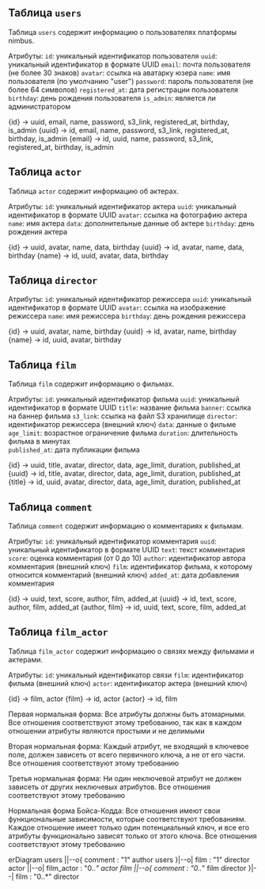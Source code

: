 ## Таблица `users`

Таблица `users` содержит информацию о пользователях платформы nimbus.

Атрибуты:
`id`: уникальный идентификатор пользователя
`uuid`: уникальный идентификатор в формате UUID
`email`: почта пользователя (не более 30 знаков)
`avatar`: ссылка на аватарку юзера
`name`: имя пользователя (по умолчанию "user")
`password`: пароль пользователя (не более 64 символов)
`registered_at`: дата регистрации пользователя
`birthday`: день рождения пользователя
`is_admin`: является ли администратором

{id} -> uuid, email, name, password, s3_link, registered_at, birthday, is_admin
{uuid} -> id, email, name, password, s3_link, registered_at, birthday, is_admin
{email} -> id, uuid, name, password, s3_link, registered_at, birthday, is_admin

## Таблица `actor`

Таблица `actor` содержит информацию об актерах.

Атрибуты:
`id`: уникальный идентификатор актера
`uuid`: уникальный идентификатор в формате UUID
`avatar`: ссылка на фотографию актера
`name`: имя актера
`data`: дополнительные данные об актере
`birthday`: день рождения актера

{id} -> uuid, avatar, name, data, birthday
{uuid} -> id, avatar, name, data, birthday
{name} -> id, uuid, avatar, data, birthday

## Таблица `director`

Атрибуты:
`id`: уникальный идентификатор режиссера
`uuid`: уникальный идентификатор в формате UUID
`avatar`: ссылка на изображение режиссера
`name`: имя режиссера
`birthday`: день рождения режиссера

{id} -> uuid, avatar, name, birthday
{uuid} -> id, avatar, name, birthday
{name} -> id, uuid, avatar, birthday

## Таблица `film`

Таблица `film` содержит информацию о фильмах.

Атрибуты:
`id`: уникальный идентификатор фильма
`uuid`: уникальный идентификатор в формате UUID
`title`: название фильма
`banner`: ссылка на баннер фильма
`s3_link`: ссылка на файл S3 хранилище
`director`: идентификатор режиссера (внешний ключ)
`data`: данные о фильме
`age_limit`: возрастное ограничение фильма
`duration`: длительность фильма в минутах   
`published_at`: дата публикации фильма

{id} -> uuid, title, avatar, director, data, age_limit, duration, published_at
{uuid} -> id, title, avatar, director, data, age_limit, duration, published_at
{title} -> id, uuid, avatar, director, data, age_limit, duration, published_at

## Таблица `comment`

Таблица `comment` содержит информацию о комментариях к фильмам.

Атрибуты:
`id`: уникальный идентификатор комментария
`uuid`: уникальный идентификатор в формате UUID
`text`: текст комментария
`score`: оценка комментария (от 0 до 10)
`author`: идентификатор автора комментария (внешний ключ)
`film`: идентификатор фильма, к которому относится комментарий (внешний ключ)
`added_at`: дата добавления комментария

{id} -> uuid, text, score, author, film, added_at
{uuid} -> id, text, score, author, film, added_at
{author, film} -> id, uuid, text, score, film, added_at

## Таблица `film_actor`

Таблица `film_actor` содержит информацию о связях между фильмами и актерами.

Атрибуты:
`id`: уникальный идентификатор связи
`film`: идентификатор фильма (внешний ключ)
`actor`: идентификатор актера (внешний ключ)

{id} -> film, actor
{film} -> id, actor
{actor} -> id, film

Первая нормальная форма:
Все атрибуты должны быть атомарными. Все отношения соответствуют этому требованию, так как в каждом 
отношении атрибуты являются простыми и не делимыми

Вторая нормальная форма:
Каждый атрибут, не входящий в ключевое поле, должен зависеть от всего первичного ключа, 
а не от его части. Все отношения соответствуют этому требованию

Третья нормальная форма:
Ни один неключевой атрибут не должен зависеть от других неключевых атрибутов.
Все отношения соответствуют этому требованию

Нормальная форма Бойса-Кодда:
Все отношения имеют свои функциональные зависимости, которые соответствуют требованиям. 
Каждое отношение имеет только один потенциальный ключ, и все его атрибуты функционально зависят 
только от этого ключа. Все отношения соответствуют этому требованию

erDiagram
users ||--o{ comment : "1" author
users }|--o| film : "1" director
actor ||--o| film_actor : "0..*" actor
film ||--o{ comment : "0..*" film
director }|--| film : "0..*" director

